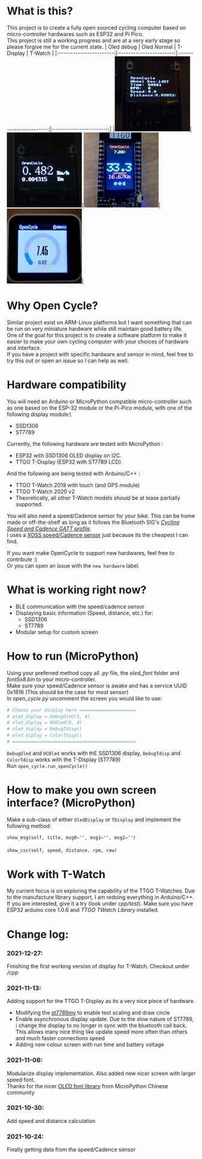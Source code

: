 # What is this?
This project is to create a fully open sourced cycling computer based on micro-controller hardwares such as ESP32 and Pi Pico. \
This project is still a working progress and are at a very early stage so please forgive me for the current state.
|        Oled debug       |        Oled Normal      |        T-Display        |         T-Watch         |
|:-----------------------:|:-----------------------:|:-----------------------:|:-----------------------:|
|![](resource/screen1.png)|![](resource/screen2.png)|![](resource/screen3.png)|![](resource/screen4.png)|
# Why Open Cycle?
Similar project exist on ARM-Linux platforms but I want something that can be run on very miniature hardware while still maintain good battery life. \
One of the goal for this project is to create a software platform to make it easier to make your own cycling computer with your choices of hardware and interface.\
If you have a project with specific hardware and sensor in mind, feel free to try this out or open an issue so I can help as well. 
# Hardware compatibility
You will need an Arduino or MicroPython compatible micro-controller such as one based on the ESP-32 module or the Pi-Pico module, with one of the following display module:\
- SSD1306
- ST7789

Currently, the following hardware are tested with MicroPython :
- ESP32 with SSD1306 OLED display on I2C.
- TTGO T-Display (ESP32 with ST7789 LCD).

And the following are being tested with Arduino/C++ :
- TTGO T-Watch 2019 with touch (and GPS module)
- TTGO T-Watch 2020 v2
- Theoretically, all other T-Watch models should be at lease partially supported.

You will also need a speed/Cadence sensor for your bike. This can be home made or off-the-shelf as long as it follows the Bluetooth SIG's [*Cycling Speed and Cadence GATT profile*](https://www.bluetooth.com/wp-content/uploads/Sitecore-Media-Library/Gatt/Xml/Services/org.bluetooth.service.cycling_speed_and_cadence.xml).\
I uses a [XOSS speed/Cadence sensor](https://shop.xoss.co/collections/xoss-cadence-speed-sensor/products/xoss-cadence-speed-sensor) just because its the cheapest I can find.

If you want make OpenCycle to support new hardwares, feel free to contribute :) \
Or you can open an issue with the ```new hardware``` label.
# What is working right now?
- BLE communication with the speed/cadence sensor
- Displaying basic information (Speed, distance, etc.) for:
  - SSD1306
  - ST7789
- Modular setup for custom screen
# How to run (MicroPython)
Using your preferred method copy all *.py* file, the *oled_font* folder and *font5x8.bin* to your micro-controller.\
Make sure your speed/Cadence sensor is awake and has a service UUID 0x1816 (This should be the case for most sensor) \
In *open_cycle.py* uncomment the screen you would like to use:
```Python
# Choose your display here =====================
# oled_diplay = DebugOled(5, 4)
# oled_diplay = OCOled(5, 4)
# oled_diplay = DebugTdisp()
# oled_diplay = ColorTdisp()
# ==============================================
```
`DebugOled` and `OCOled` works with thE SSD1306 display, `DebugTdisp` and `ColorTdisp` works with the T-Display (ST7789) \
Run `open_cycle.run_openCycle()`
# How to make you own screen interface? (MicroPython)
Make a sub-class of either `OledDisplay` or `TDisplay` and implement the following method:
```python
show_msg(self, title, msg0="", msg1="", msg2="")

show_csc(self, speed, distance, rpm, raw)
```
# Work with T-Watch
My current focus is on exploring the capability of the TTGO T-Watches. Due to the manufacture library support, I am redoing everything in Arduino/C++.\
If you are interested, give it a try (look under *cpp/test*). Make sure you have ESP32 arduino core 1.0.6 and  *TTGO TWatch Library* installed.
# Change log:
### 2021-12-27:
Finishing the first working version of display for T-Watch. Checkout under */cpp*
### 2021-11-13:
Adding support for the TTGO T-Display as its a very nice piece of hardware.
- Modifying the [st7789my](https://gitlab.com/pascalokm/t-watch2020-esp32-with-micropython/-/blob/master/st7789my.py) to enable text scaling and draw circle
- Enable asynchronous display update. Due to the slow nature of ST7789, i change the display to no longer in sync with the bluetooth call back. This allows many nice thing like update speed more often than others and much faster connections speed
- Adding new colour screen with run time and battery voltage 
### 2021-11-06:
Modularize display implementation. Also added new nicer screen with larger speed font.\
Thanks for the nicer [OLED font library](https://github.com/micropython-Chinese-Community/mpy-lib/tree/master/LED/OLED_I2C_ASC) from MicroPython Chinese community
### 2021-10-30:
Add speed and distance calculation
### 2021-10-24:
Finally getting data from the speed/Cadence sensor